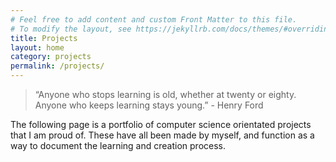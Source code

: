 ```yaml
---
# Feel free to add content and custom Front Matter to this file.
# To modify the layout, see https://jekyllrb.com/docs/themes/#overriding-theme-defaults
title: Projects
layout: home
category: projects
permalink: /projects/
---
```

> “Anyone who stops learning is old, whether at twenty or eighty. Anyone who keeps learning stays young.” - Henry Ford

The following page is a portfolio of computer science orientated projects that I am proud of. These have all been made by myself, and function as a way to document the learning and creation process.